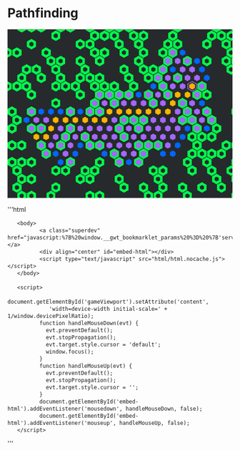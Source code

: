 # Pathfinding

<img src="ScreenShot2019-09-27.png">

'''html
<html>
       <head>
              <title>PathHex</title>
              <meta http-equiv="content-type" content="text/html; charset=UTF-8">
              <meta id="gameViewport" name="viewport" content="width=device-width initial-scale=1">
              <link href="styles.css" rel="stylesheet" type="text/css">
              <script src="soundmanager2-setup.js"></script>
  			  <script src="soundmanager2-jsmin.js"></script>
       </head>

       <body>
              <a class="superdev" href="javascript:%7B%20window.__gwt_bookmarklet_params%20%3D%20%7B'server_url'%3A'http%3A%2F%2Flocalhost%3A9876%2F'%7D%3B%20var%20s%20%3D%20document.createElement('script')%3B%20s.src%20%3D%20'http%3A%2F%2Flocalhost%3A9876%2Fdev_mode_on.js'%3B%20void(document.getElementsByTagName('head')%5B0%5D.appendChild(s))%3B%7D">&#8635;</a>
              <div align="center" id="embed-html"></div>
              <script type="text/javascript" src="html/html.nocache.js"></script>
       </body>

       <script>
              document.getElementById('gameViewport').setAttribute('content',
                 'width=device-width initial-scale=' + 1/window.devicePixelRatio);
              function handleMouseDown(evt) {
                evt.preventDefault();
                evt.stopPropagation();
                evt.target.style.cursor = 'default';
                window.focus();
              }
              function handleMouseUp(evt) {
                evt.preventDefault();
                evt.stopPropagation();
                evt.target.style.cursor = '';
              }
              document.getElementById('embed-html').addEventListener('mousedown', handleMouseDown, false);
              document.getElementById('embed-html').addEventListener('mouseup', handleMouseUp, false);
       </script>
</html>
'''
